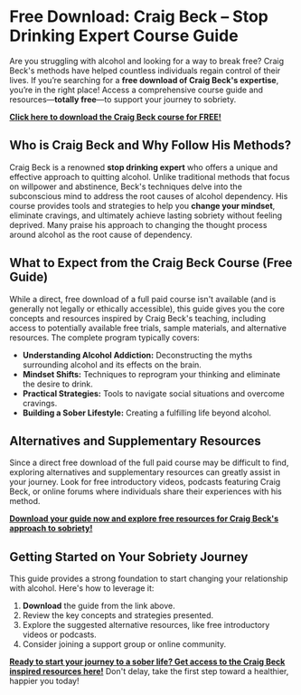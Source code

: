 # Free Download: Craig Beck – Stop Drinking Expert Course Guide

Are you struggling with alcohol and looking for a way to break free? Craig Beck's methods have helped countless individuals regain control of their lives. If you’re searching for a **free download of Craig Beck's expertise**, you’re in the right place! Access a comprehensive course guide and resources—**totally free**—to support your journey to sobriety.

[**Click here to download the Craig Beck course for FREE!**](https://udemywork.com/craig-beck)

## Who is Craig Beck and Why Follow His Methods?

Craig Beck is a renowned **stop drinking expert** who offers a unique and effective approach to quitting alcohol. Unlike traditional methods that focus on willpower and abstinence, Beck's techniques delve into the subconscious mind to address the root causes of alcohol dependency. His course provides tools and strategies to help you **change your mindset**, eliminate cravings, and ultimately achieve lasting sobriety without feeling deprived. Many praise his approach to changing the thought process around alcohol as the root cause of dependency.

## What to Expect from the Craig Beck Course (Free Guide)

While a direct, free download of a full paid course isn't available (and is generally not legally or ethically accessible), this guide gives you the core concepts and resources inspired by Craig Beck's teaching, including access to potentially available free trials, sample materials, and alternative resources. The complete program typically covers:

*   **Understanding Alcohol Addiction:** Deconstructing the myths surrounding alcohol and its effects on the brain.
*   **Mindset Shifts:** Techniques to reprogram your thinking and eliminate the desire to drink.
*   **Practical Strategies:** Tools to navigate social situations and overcome cravings.
*   **Building a Sober Lifestyle:** Creating a fulfilling life beyond alcohol.

## Alternatives and Supplementary Resources

Since a direct free download of the full paid course may be difficult to find, exploring alternatives and supplementary resources can greatly assist in your journey. Look for free introductory videos, podcasts featuring Craig Beck, or online forums where individuals share their experiences with his method.

[**Download your guide now and explore free resources for Craig Beck's approach to sobriety!**](https://udemywork.com/craig-beck)

## Getting Started on Your Sobriety Journey

This guide provides a strong foundation to start changing your relationship with alcohol. Here's how to leverage it:

1.  **Download** the guide from the link above.
2.  Review the key concepts and strategies presented.
3.  Explore the suggested alternative resources, like free introductory videos or podcasts.
4.  Consider joining a support group or online community.

[**Ready to start your journey to a sober life? Get access to the Craig Beck inspired resources here!**](https://udemywork.com/craig-beck) Don't delay, take the first step toward a healthier, happier you today!
